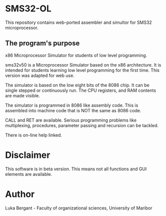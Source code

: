 # SMS32-OL

This repository contains web-ported assembler and simultor for SMS32 microprocessor.

## The program's purpose

x86 Microprocessor Simulator for students of low level programming.

sms32v50 is a Microprocessor Simulator based on the x86
architecture. It is intended for students learning low level
programming for the first time. This version was adapted for web use.

The simulator is based on the low eight bits of the 8086 chip.
It can be single stepped or continuously run. The CPU registers,
and RAM contents are made visible.

The simulator is programmed in 8086 like assembly code. This
is assembled into machine code that is NOT the same as 8086 code.

<!-- It is possible to control simulated traffic lights, seven
segment displays, a heater and thermostat, a stepper motor, a
lift and a snake in a maze. -->

CALL and RET are available. Serious programming
problems like multiplexing, procedures, parameter passing and
recursion can be tackled.

There is on-line help linked.

# Disclaimer

This software is in beta version. This means not all functions and GUI elements are available.

# Author

Luka Bergant - Faculty of organizational sciences, University of Maribor
